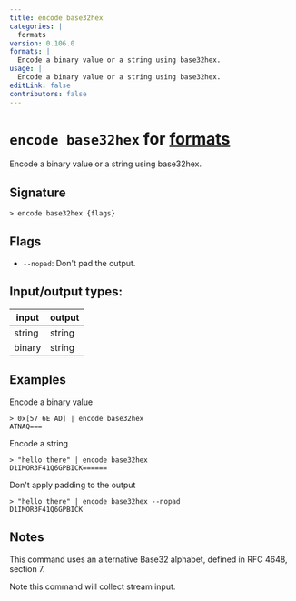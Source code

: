 ```yaml
---
title: encode base32hex
categories: |
  formats
version: 0.106.0
formats: |
  Encode a binary value or a string using base32hex.
usage: |
  Encode a binary value or a string using base32hex.
editLink: false
contributors: false
---
```

<!-- This file is automatically generated. Please edit the command in https://github.com/nushell/nushell instead. -->

# `encode base32hex` for [formats](/commands/categories/formats.md)

<div class='command-title'>Encode a binary value or a string using base32hex.</div>

## Signature

```> encode base32hex {flags} ```

## Flags

 -  `--nopad`: Don't pad the output.


## Input/output types:

| input  | output |
| ------ | ------ |
| string | string |
| binary | string |
## Examples

Encode a binary value
```nu
> 0x[57 6E AD] | encode base32hex
ATNAQ===
```

Encode a string
```nu
> "hello there" | encode base32hex
D1IMOR3F41Q6GPBICK======
```

Don't apply padding to the output
```nu
> "hello there" | encode base32hex --nopad
D1IMOR3F41Q6GPBICK
```

## Notes
This command uses an alternative Base32 alphabet, defined in RFC 4648, section 7.

Note this command will collect stream input.